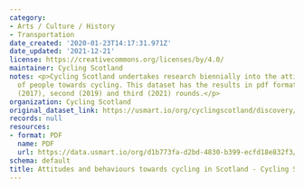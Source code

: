 ```yaml
---
category:
- Arts / Culture / History
- Transportation
date_created: '2020-01-23T14:17:31.971Z'
date_updated: '2021-12-21'
license: https://creativecommons.org/licenses/by/4.0/
maintainer: Cycling Scotland
notes: <p>Cycling Scotland undertakes research biennially into the attitudes and behaviours
  of people towards cycling. This dataset has the results in pdf format from the first
  (2017), second (2019) and third (2021) rounds.</p>
organization: Cycling Scotland
original_dataset_link: https://usmart.io/org/cyclingscotland/discovery/discovery-view-detail/f9e2f1dc-5f97-4508-a370-ea6f744f6f62
records: null
resources:
- format: PDF
  name: PDF
  url: https://data.usmart.io/org/d1b773fa-d2bd-4830-b399-ecfd18e832f3/resource?resourceGUID=5bb69fcd-128a-46c7-8320-20f6232549f7
schema: default
title: Attitudes and behaviours towards cycling in Scotland - Cycling Scotland
---
```

